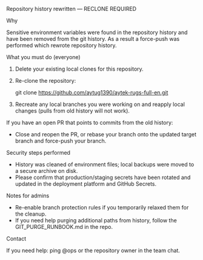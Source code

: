 Repository history rewritten — RECLONE REQUIRED

Why

Sensitive environment variables were found in the repository history and have been removed from the git history. As a result a force-push was performed which rewrote repository history.

What you must do (everyone)

1) Delete your existing local clones for this repository.
2) Re-clone the repository:

   git clone https://github.com/aytug1390/aytek-rugs-full-en.git

3) Recreate any local branches you were working on and reapply local changes (pulls from old history will not work).

If you have an open PR that points to commits from the old history:
- Close and reopen the PR, or rebase your branch onto the updated target branch and force-push your branch.

Security steps performed

- History was cleaned of environment files; local backups were moved to a secure archive on disk.
- Please confirm that production/staging secrets have been rotated and updated in the deployment platform and GitHub Secrets.

Notes for admins

- Re-enable branch protection rules if you temporarily relaxed them for the cleanup.
- If you need help purging additional paths from history, follow the GIT_PURGE_RUNBOOK.md in the repo.

Contact

If you need help: ping @ops or the repository owner in the team chat.
